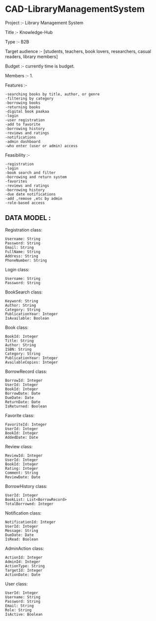 # CAD-LibraryManagementSystem
Project :- Library Management System

Title :- Knowledge-Hub

Type :- B2B

Target audience :- [students, teachers, book lovers, researchers, casual readers, library members]

Budget :- currently time is budget.

Members :- 1.

Features :-

	-searching books by title, author, or genre
	-filtering by category 
	-borrowing books 
	-returning books 
	-digital book paakaa
	-login
	-user registration 
	-add to favorite
	-borrowing history
	-reviews and ratings 
	-notifications 
	-admin dashboard 
	-who enter (user or admin) access

Feasibility :-

	-registration
	-login
	-book search and filter
	-borrowing and return system
	-favorites
	-reviews and ratings
	-borrowing history
	-due date notifications
	-add ,remove ,etc by admin
	-role-based access
## DATA MODEL :
Registration class:

	Username: String
	Password: String
	Email: String
	FullName: String
	Address: String
	PhoneNumber: String

Login class:

	Username: String
	Password: String

BookSearch class:

	Keyword: String
	Author: String
	Category: String
	PublicationYear: Integer
	IsAvailable: Boolean

Book class:

	BookId: Integer
	Title: String
	Author: String
	ISBN: String
	Category: String
	PublicationYear: Integer
	AvailableCopies: Integer

BorrowRecord class:

	BorrowId: Integer
	UserId: Integer
	BookId: Integer
	BorrowDate: Date
	DueDate: Date
	ReturnDate: Date
	IsReturned: Boolean

Favorite class:

	FavoriteId: Integer
	UserId: Integer
	BookId: Integer
	AddedDate: Date

Review class:

	ReviewId: Integer
	UserId: Integer
	BookId: Integer
	Rating: Integer
	Comment: String
	ReviewDate: Date

BorrowHistory class:

	UserId: Integer
	BookList: List<BorrowRecord>
	TotalBorrowed: Integer

Notification class:

	NotificationId: Integer
	UserId: Integer
	Message: String
	DueDate: Date
	IsRead: Boolean

AdminAction class:

	ActionId: Integer
	AdminId: Integer
	ActionType: String
	TargetId: Integer
	ActionDate: Date

User class:

	UserId: Integer
	Username: String
	Password: String
	Email: String
	Role: String
	IsActive: Boolean

